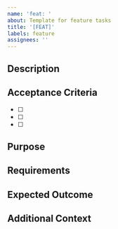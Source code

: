 ```yaml
---
name: 'feat: '
about: Template for feature tasks
title: '[FEAT]'
labels: feature
assignees: ''
---
```


## Description

<!-- Provide a clear and concise description of the feature -->

## Acceptance Criteria

<!-- List the criteria that must be met for this feature to be considered complete -->

- [ ]
- [ ]
- [ ]

## Purpose

<!-- Explain why this feature is needed -->

## Requirements

<!-- List any specific technical requirements for this feature -->

## Expected Outcome

<!-- Describe what the end result should look like -->

## Additional Context

<!-- Add any other context or screenshots about the feature request here -->
